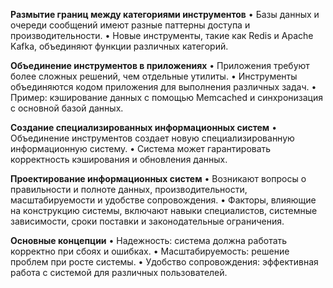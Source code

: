 **Размытие границ между категориями инструментов**
• Базы данных и очереди сообщений имеют разные паттерны доступа и производительности.
• Новые инструменты, такие как Redis и Apache Kafka, объединяют функции различных категорий.

**Объединение инструментов в приложениях**
• Приложения требуют более сложных решений, чем отдельные утилиты.
• Инструменты объединяются кодом приложения для выполнения различных задач.
• Пример: кэширование данных с помощью Memcached и синхронизация с основной базой данных.

**Создание специализированных информационных систем**
• Объединение инструментов создает новую специализированную информационную систему.
• Система может гарантировать корректность кэширования и обновления данных.

**Проектирование информационных систем**
• Возникают вопросы о правильности и полноте данных, производительности, масштабируемости и удобстве сопровождения.
• Факторы, влияющие на конструкцию системы, включают навыки специалистов, системные зависимости, сроки поставки и законодательные ограничения.

**Основные концепции**
• Надежность: система должна работать корректно при сбоях и ошибках.
• Масштабируемость: решение проблем при росте системы.
• Удобство сопровождения: эффективная работа с системой для различных пользователей.